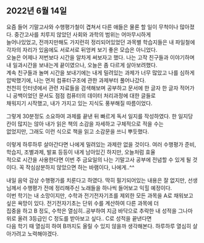 ## **2022년 6월 14일**  

요즘 들어 기말고사와 수행평가철이 겹쳐서 다른 애들은 물론 할 일이 무척이나 많아졌다. 중간고사를 치루지 않았던 사회와 과학의 범위는 어마무시하게  
늘어나있었고, 전까지만해도 가지런히 정리되어있었던 과목별 학습지들은 내 파일철에 각자의 자리가 있음에도 서로서로 뒤엉켜 보기 좋은 모습은 아니었다.  
오늘은 어제나 저번보다 시간을 알차게 써보자고 했다. 나는 고작 친구들과 이야기하며 내 일과시간을 보내는게 끝이였으나, 오늘은 좀 다르게 살아보려했다.  
계속 친구들과 놀며 시간을 보내기에는 내게 밀려있는 과제가 너무 많았고 나를 심하게 압박했기에, 나는 먼저 컴퓨터구조에 관한 과제부터 풀어나갔다.  
천천히 인터넷에서 관련 자료들을 검색해보며 공부하고 문서에 한 글자 한 글자 적어가니 공백이었던 문서도 점점 컴퓨터의 데이터 처리과정에 대한 글들로  
채워지기 시작했고, 내가 가지고 있는 지식도 풍부해질 따름이었다.  

그렇게 30분정도 소요하여 과제를 끝낸 뒤 빠르게 독서 일지를 작성하였다. 한 일지당 칸이 많지는 않아 내가 읽은 책의 소감을 자세하고 구체적으로 적을 수는  
없었지만, 그래도 이런 식으로 책을 읽고 소감문을 쓰니 뿌듯했다.  

이렇게 하루하루 살아간다면 나에게 밀려있는 과제란 없을 것이다. 여러 수행평가 준비, 학습지, 조별과제, 발표 등등이 내게 남아있긴 하지만, 오늘처럼 효율  
적으로 시간을 사용한다면 이번 주 금요일의 나는 기말고사 공부에 전념할 수 있게 될 것이다. 꼭 작심삼분하지 않았으면 하는 바램이다, 나에게..^^  

내일 음악 감상 수행평가를 치룬다고 하였다. 딱히 필기되어있는 내용은 잘 없지만, 선생님께서 수행평가 전에 정리해주신 노래들을 하나씩 들어보고 익힐 예정이다.  
이번 학기는 내 소망이지만, 수학과 전기전자기초를 제외한 모든 과목을 A로 채워보고 싶은 욕망이 있다. 전기전자기초는 단위 수를 계산하여 다른 과목에 더  
집중을 하고 B 정도, 수학은 열심히..공부하여 지금 바닥으로 추락한 내 성적을 그나마 위로 올려 3등급인 C 정도를 받아보고 싶다.. C로 성적을 끝낸다면  
다음 학기 때 열심히 하여 B까지도 올릴 수 있지 않을까 생각해본다. 하루하루 열심히 살아가려고 노력해야겠다.